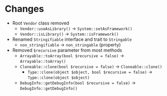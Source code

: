 # Changes

* Root `Vendor` class removed
  * `Vendor::useAsLibrary()` &#8594; `System::setAsFramework()`
  * `Vendor::isLibrary()` &#8594; `System::isFramework()`
* Renamed `Stringifiable` interface and trait to `Stringable`
  * `non_stringifiable` &#8594; `non_stringable` (property)
* Removed `$recursive` parameter from most methods
  * `Arrayable::toArray(bool $recursive = false)` &#8594; `Arrayable::toArray()`
  * `Cloneable::clone(bool $recursive = false)` &#8594; `Cloneable::clone()`
    * `Type::clone(object $object, bool $recursive = false)` &#8594; `Type::clone(object $object)`
  * `DebugInfo::getDebugInfo(bool $recursive = false)` &#8594; `DebugInfo::getDebugInfo()`